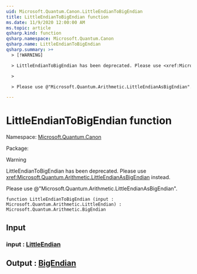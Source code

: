 ```yaml
---
uid: Microsoft.Quantum.Canon.LittleEndianToBigEndian
title: LittleEndianToBigEndian function
ms.date: 11/9/2020 12:00:00 AM
ms.topic: article
qsharp.kind: function
qsharp.namespace: Microsoft.Quantum.Canon
qsharp.name: LittleEndianToBigEndian
qsharp.summary: >+
  > [!WARNING]

  > LittleEndianToBigEndian has been deprecated. Please use <xref:Microsoft.Quantum.Arithmetic.LittleEndianAsBigEndian> instead.

  >

  > Please use @"Microsoft.Quantum.Arithmetic.LittleEndianAsBigEndian".

---
```


# LittleEndianToBigEndian function

Namespace: [Microsoft.Quantum.Canon](xref:Microsoft.Quantum.Canon)

Package: [](https://nuget.org/packages/)


> [!WARNING]
> LittleEndianToBigEndian has been deprecated. Please use <xref:Microsoft.Quantum.Arithmetic.LittleEndianAsBigEndian> instead.
>
> Please use @"Microsoft.Quantum.Arithmetic.LittleEndianAsBigEndian".



```qsharp
function LittleEndianToBigEndian (input : Microsoft.Quantum.Arithmetic.LittleEndian) : Microsoft.Quantum.Arithmetic.BigEndian
```


## Input

### input : [LittleEndian](xref:Microsoft.Quantum.Arithmetic.LittleEndian)





## Output : [BigEndian](xref:Microsoft.Quantum.Arithmetic.BigEndian)

